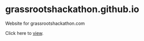grassrootshackathon.github.io
=============================

Website for grassrootshackathon.com

Click here to [view](http://grassrootshackathon.github.io).
